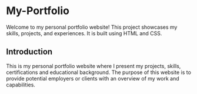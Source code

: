 # My-Portfolio

Welcome to my personal portfolio website! This project showcases my skills, projects, and experiences. It is built using HTML and CSS.

## Introduction

This is my personal portfolio website where I present my projects, skills, certifications and educational background. The purpose of this website is to provide potential employers or clients with an overview of my work and capabilities.

